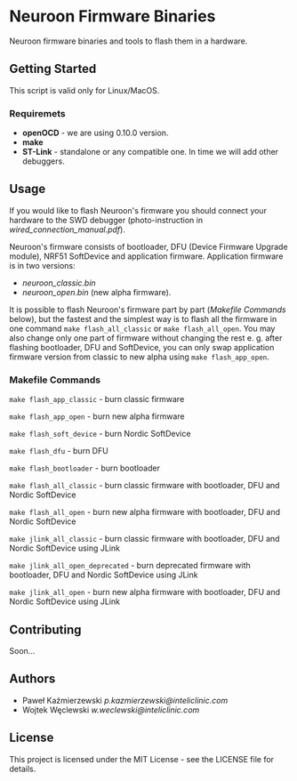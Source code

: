 # Neuroon Firmware Binaries #

Neuroon firmware binaries and tools to flash them in a hardware.

## Getting Started ##

This script is valid only for Linux/MacOS.

### Requiremets ###

- __openOCD__ - we are using 0.10.0 version.
- __make__
- __ST-Link__ - standalone or any compatible one. In time we will add other debuggers.

## Usage ##

If you would like to flash Neuroon's firmware you should connect your hardware to the SWD debugger (photo-instruction in _wired\_connection\_manual.pdf_).

Neuroon's firmware consists of bootloader, DFU (Device Firmware Upgrade module), NRF51 SoftDevice and application firmware. Application firmware
is in two versions:
- _neuroon\_classic.bin_
- _neuroon\_open.bin_ (new alpha firmware).

It is possible to flash Neuroon's firmware part by part (_Makefile Commands_ below), but the fastest and the simplest way is to flash all the firmware in one command ```make flash_all_classic``` or ```make flash_all_open```. You may also change only one part of firmware without changing the rest e. g. after flashing bootloader, DFU and SoftDevice, you can only swap application firmware version from classic to new alpha using ```make flash_app_open```.

### Makefile Commands ###

```make flash_app_classic``` - burn classic firmware

```make flash_app_open``` - burn new alpha firmware

```make flash_soft_device``` - burn Nordic SoftDevice

```make flash_dfu``` - burn DFU

```make flash_bootloader``` - burn bootloader

```make flash_all_classic``` - burn classic firmware with bootloader, DFU and Nordic SoftDevice

```make flash_all_open``` - burn new alpha firmware with bootloader, DFU and Nordic SoftDevice

```make jlink_all_classic``` - burn classic firmware with bootloader, DFU and Nordic SoftDevice using JLink

```make jlink_all_open_deprecated``` - burn deprecated firmware with bootloader, DFU and Nordic SoftDevice using JLink

```make jlink_all_open``` - burn new alpha firmware with bootloader, DFU and Nordic SoftDevice using JLink
## Contributing ##

Soon...

## Authors ##

- Paweł Kaźmierzewski _p.kazmierzewski@inteliclinic.com_
- Wojtek Węclewski    _w.weclewski@inteliclinic.com_

## License ##

This project is licensed under the MIT License - see the LICENSE file for details.
